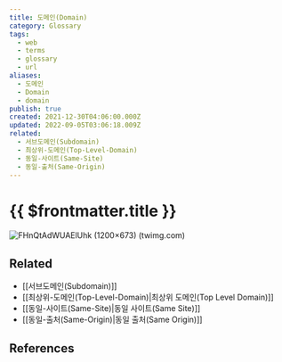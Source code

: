 ```yaml
---
title: 도메인(Domain)
category: Glossary
tags:
  - web
  - terms
  - glossary
  - url
aliases:
  - 도메인
  - Domain
  - domain
publish: true
created: 2021-12-30T04:06:00.000Z
updated: 2022-09-05T03:06:18.009Z
related:
  - 서브도메인(Subdomain)
  - 최상위-도메인(Top-Level-Domain)
  - 동일-사이트(Same-Site)
  - 동일-출처(Same-Origin)
---
```


# {{ $frontmatter.title }}

![FHnQtAdWUAElUhk (1200×673) (twimg.com)](https://pbs.twimg.com/media/FHnQtAdWUAElUhk?format=jpg&name=medium)

## Related

- [[서브도메인(Subdomain)]]
- [[최상위-도메인(Top-Level-Domain)|최상위 도메인(Top Level Domain)]]
- [[동일-사이트(Same-Site)|동일 사이트(Same Site)]]
- [[동일-출처(Same-Origin)|동일 출처(Same Origin)]]

## References
